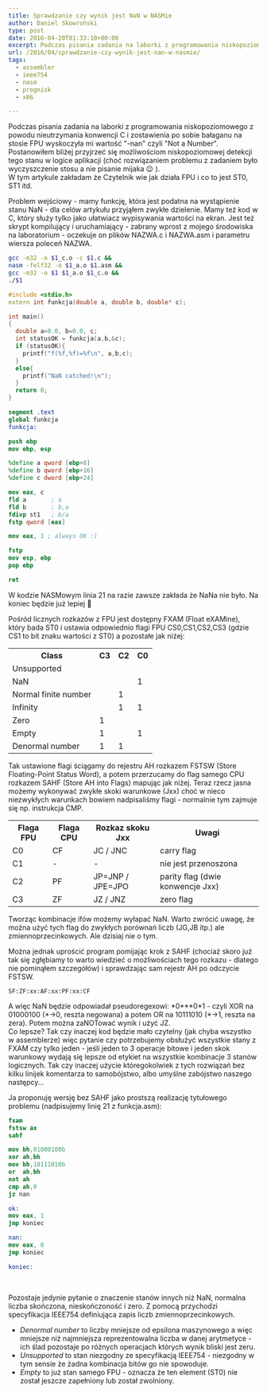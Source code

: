 ```yaml
---
title: Sprawdzanie czy wynik jest NaN w NASMie
author: Daniel Skowroński
type: post
date: 2016-04-20T01:33:10+00:00
excerpt: Podczas pisania zadania na laborki z programowania niskopoziomowego z powodu nieutrzymania konwencji C i zostawienia po sobie bałaganu na stosie FPU wyskoczyła mi wartość "-nan" czyli "Not a Number". Postanowiłem bliżej przyjrzeć się możliwościom niskopoziomowej detekcji tego stanu w logice aplikacji (choć rozwiązaniem problemu z zadaniem było wyczyszczenie stosu a nie pisanie mijaka ;) ).
url: /2016/04/sprawdzanie-czy-wynik-jest-nan-w-nasmie/
tags:
  - assembler
  - ieee754
  - nasm
  - prognisk
  - x86

---
```

Podczas pisania zadania na laborki z programowania niskopoziomowego z powodu nieutrzymania konwencji C i zostawienia po sobie bałaganu na stosie FPU wyskoczyła mi wartość "-nan" czyli "Not a Number". Postanowiłem bliżej przyjrzeć się możliwościom niskopoziomowej detekcji tego stanu w logice aplikacji (choć rozwiązaniem problemu z zadaniem było wyczyszczenie stosu a nie pisanie mijaka 😉 ).  
W tym artykule zakładam że Czytelnik wie jak działa FPU i co to jest ST0, ST1 itd.

Problem wejściowy - mamy funkcję, która jest podatna na wystąpienie stanu NaN - dla celów artykułu przyjąłem zwykłe dzielenie. Mamy też kod w C, który służy tylko jako ułatwiacz wypisywania wartości na ekran. Jest też skrypt kompilujący i uruchamiający - zabrany wprost z mojego środowiska na laboratorium - oczekuje on plików NAZWA.c i NAZWA.asm i parametru wiersza poleceń NAZWA.

```bash
gcc -m32 -o $1_c.o -c $1.c &&
nasm -felf32 -o $1_a.o $1.asm &&
gcc -m32 -o $1 $1_a.o $1_c.o &&
./$1
```


```c++
#include <stdio.h>
extern int funkcja(double a, double b, double* c);

int main()
{
  double a=0.0, b=0.0, c;
  int statusOK = funkcja(a,b,&c);
  if (statusOK){
    printf("f(%f,%f)=%f\n", a,b,c);
  }
  else{
    printf("NaN catched!\n");
  }
  return 0;
}
```


```nasm
segment .text
global funkcja
funkcja:

push ebp
mov ebp, esp

%define a qword [ebp+8]
%define b qword [ebp+16]
%define c dword [ebp+24]

mov eax, c
fld a       ; a
fld b       ; b,a
fdivp st1   ; b/a
fstp qword [eax]

mov eax, 1 ; always OK :)

fstp
mov esp, ebp
pop ebp

ret
```


W kodzie NASMowym linia 21 na razie zawsze zakłada że NaNa nie było. Na koniec będzie już lepiej 🙂

Pośród licznych rozkazów z FPU jest dostępny FXAM (Float eXAMine), który bada ST0 i ustawia odpowiednio flagi FPU CS0,CS1,CS2,CS3 (gdzie CS1 to bit znaku wartości z ST0) a pozostałe jak niżej:

<div>
  <table class="grid">
    <tr>
      <th>
        Class
      </th>
      <th>
        C3
      </th>
      <th>
        C2
      </th>
      <th>
        C0
      </th>
    </tr>
    <tr>
      <td>
        Unsupported
      </td>
      <td>
      </td>
      <td>
      </td>
      <td>
      </td>
    </tr>
    <tr>
      <td>
        NaN
      </td>
      <td>
      </td>
      <td>
      </td>
      <td>
        1
      </td>
    </tr>
    <tr>
      <td>
        Normal finite number
      </td>
      <td>
      </td>
      <td>
        1
      </td>
      <td>
      </td>
    </tr>
    <tr>
      <td>
        Infinity
      </td>
      <td>
      </td>
      <td>
        1
      </td>
      <td>
        1
      </td>
    </tr>
    <tr>
      <td>
        Zero
      </td>
      <td>
        1
      </td>
      <td>
      </td>
      <td>
      </td>
    </tr>
    <tr>
      <td>
        Empty
      </td>
      <td>
        1
      </td>
      <td>
      </td>
      <td>
        1
      </td>
    </tr>
    <tr>
      <td>
        Denormal number
      </td>
      <td>
        1
      </td>
      <td>
        1
      </td>
      <td>
      </td>
    </tr>
  </table>
</div>

Tak ustawione flagi ściągamy do rejestru AH rozkazem FSTSW (Store Floating-Point Status Word), a potem przerzucamy do flag samego CPU rozkazem SAHF (Store AH into Flags) mapując jak niżej. Teraz rzecz jasna możemy wykonywać zwykłe skoki warunkowe (Jxx) choć w nieco niezwykłych warunkach bowiem nadpisaliśmy flagi - normalnie tym zajmuje się np. instrukcja CMP.

<table class="grid">
  <tr>
    <th>
      Flaga FPU
    </th>
    <th>
      Flaga CPU
    </th>
    <th>
      Rozkaz skoku Jxx
    </th>
    <th>
      Uwagi
    </th>
  </tr>
  
  <tr>
    <td>
      C0
    </td>
    <td>
      CF
    </td>
    <td>
      JC / JNC
    </td>
    <td>
      carry flag
    </td>
  </tr>
  
  <tr>
    <td>
      C1
    </td>
    <td>
      -
    </td>
    <td>
      -
    </td>
    <td>
      nie jest przenoszona
    </td>
  </tr>
  
  <tr>
    <td>
      C2
    </td>
    <td>
      PF
    </td>
    <td>
      JP=JNP / JPE=JPO
    </td>
    <td>
      parity flag (dwie konwencje Jxx)
    </td>
  </tr>

  <tr>
    <td>
      C3
    </td>
    <td>
      ZF
    </td>
    <td>
      JZ / JNZ
    </td>
    <td>
      zero flag
    </td>
  </tr>
</table>

Tworząc kombinacje ifów możemy wyłapać NaN. Warto zwrócić uwagę, że można użyć tych flag do zwykłych porównań liczb (JG,JB itp.) ale zmiennoprzecinkowych. Ale dzisiaj nie o tym.

Można jednak uprościć program pomijając krok z SAHF (chociaż skoro już tak się zgłębiamy to warto wiedzieć o możliwościach tego rozkazu - dlatego nie pominąłem szczegółów) i sprawdzając sam rejestr AH po odczycie FSTSW.

```
SF:ZF:xx:AF:xx:PF:xx:CF
```


A więc NaN będzie odpowiadał pseudoregexowi: \*0\**\*0\*1 - czyli XOR na 01000100 (\*->0, reszta negowana) a potem OR na 10111010 (\*->1, reszta na zera). Potem można zaNOTować wynik i użyć JZ.  
Co lepsze? Tak czy inaczej kod będzie mało czytelny (jak chyba wszystko w assemblerze) więc pytanie czy potrzebujemy obsłużyć wszystkie stany z FXAM czy tylko jeden - jeśli jeden to 3 operacje bitowe i jeden skok warunkowy wydają się lepsze od etykiet na wszystkie kombinacje 3 stanów logicznych. Tak czy inaczej użycie któregokolwiek z tych rozwiązań bez kilku linijek komentarza to samobójstwo, albo umyślne zabójstwo naszego następcy...

Ja proponuję wersję bez SAHF jako prostszą realizację tytułowego problemu (nadpisujemy linię 21 z funkcja.asm):

```nasm
fxam 
fstsw ax
sahf 

mov bh,01000100b
xor ah,bh
mov bh,10111010b
or  ah,bh
not ah
cmp ah,0
jz nan

ok:
mov eax, 1
jmp koniec

nan:
mov eax, 0
jmp koniec

koniec:
```


&nbsp;

Pozostaje jedynie pytanie o znaczenie stanów innych niż NaN, normalna liczba skończona, nieskończoność i zero. Z pomocą przychodzi specyfikacja IEEE754 definiująca zapis liczb zmiennoprzecinkowych.

  * _Denormal number_ to liczby mniejsze od epsilona maszynowego a więc mniejsze niż najmniejsza reprezentowalna liczba w danej arytmetyce - ich ślad pozostaje po różnych operacjach których wynik bliski jest zeru.
  * _Unsupported_ to stan niezgodny ze specyfikacją IEEE754 - niezgodny w tym sensie że żadna kombinacja bitów go nie spowoduje.
  * _Empty_ to już stan samego FPU - oznacza że ten element (ST0) nie został jeszcze zapełniony lub został zwolniony.